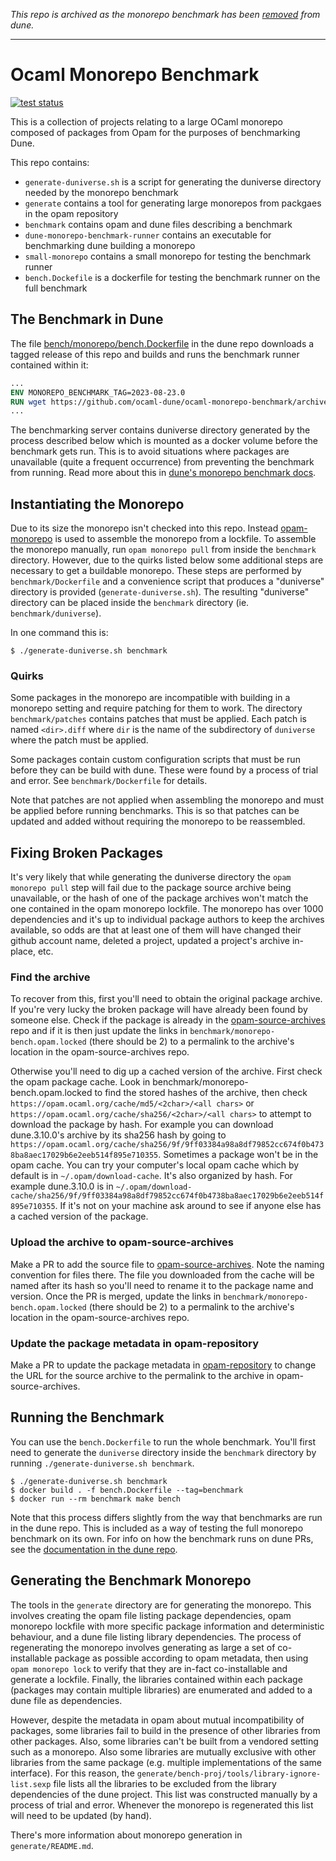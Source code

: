 _This repo is archived as the monorepo benchmark has been
[removed](https://github.com/ocaml/dune/pull/11930#event-18247855813) from
dune._

---

# Ocaml Monorepo Benchmark

[![test status](https://github.com/ocaml-dune/ocaml-monorepo-benchmark/actions/workflows/test.yml/badge.svg)](https://github.com/ocaml-dune/ocaml-monorepo-benchmark/actions/workflows/test.yml)

This is a collection of projects relating to a large OCaml monorepo composed of
packages from Opam for the purposes of benchmarking Dune.

This repo contains:

- `generate-duniverse.sh` is a script for generating the duniverse directory needed by the monorepo benchmark
- `generate` contains a tool for generating large monorepos from packgaes in the opam repository
- `benchmark` contains opam and dune files describing a benchmark
- `dune-monorepo-benchmark-runner` contains an executable for benchmarking dune building a monorepo
- `small-monorepo` contains a small monorepo for testing the benchmark runner
- `bench.Dockefile` is a dockerfile for testing the benchmark runner on the full benchmark

## The Benchmark in Dune

The file
[bench/monorepo/bench.Dockerfile](https://github.com/ocaml/dune/blob/main/bench/monorepo/bench.Dockerfile)
in the dune repo downloads a tagged release of this repo and builds and runs the
benchmark runner contained within it:

```dockerfile
...
ENV MONOREPO_BENCHMARK_TAG=2023-08-23.0
RUN wget https://github.com/ocaml-dune/ocaml-monorepo-benchmark/archive/refs/tags/$MONOREPO_BENCHMARK_TAG.tar.gz ...
...
```

The benchmarking server contains duniverse directory generated by the process
described below which is mounted as a docker volume before the benchmark gets
run. This is to avoid situations where packages are unavailable (quite a
frequent occurrence) from preventing the benchmark from running. Read more about
this in [dune's monorepo benchmark docs](https://github.com/ocaml/dune/blob/main/bench/monorepo/README.md).

## Instantiating the Monorepo

Due to its size the monorepo isn't checked into this repo. Instead
[opam-monorepo](https://github.com/tarides/opam-monorepo) is used to assemble the
monorepo from a lockfile. To assemble the monorepo manually, run `opam monorepo
pull` from inside the `benchmark` directory. However, due to the quirks listed
below some additional steps are necessary to get a buildable monorepo. These
steps are performed by `benchmark/Dockerfile` and a convenience script that
produces a "duniverse" directory is provided (`generate-duniverse.sh`). The
resulting "duniverse" directory can be placed inside the `benchmark` directory
(ie. `benchmark/duniverse`).

In one command this is:
```
$ ./generate-duniverse.sh benchmark
```

### Quirks

Some packages in the monorepo are incompatible with building in a monorepo
setting and require patching for them to work. The directory `benchmark/patches`
contains patches that must be applied. Each patch is named `<dir>.diff` where
`dir` is the name of the subdirectory of `duniverse` where the patch must be
applied.

Some packages contain custom configuration scripts that must be run before they
can be build with dune. These were found by a process of trial and error. See
`benchmark/Dockerfile` for details.

Note that patches are not applied when assembling the monorepo and must be
applied before running benchmarks. This is so that patches can be updated and
added without requiring the monorepo to be reassembled.

## Fixing Broken Packages

It's very likely that while generating the duniverse directory the `opam
monorepo pull` step will fail due to the package source archive being
unavailable, or the hash of one of the package archives won't match the one
contained in the opam monorepo lockfile. The monorepo has over 1000 dependencies
and it's up to individual package authors to keep the archives available, so
odds are that at least one of them will have changed their github account name,
deleted a project, updated a project's archive in-place, etc.

### Find the archive

To recover from this, first you'll need to obtain the original package archive.
If you're very lucky the broken package will have already been found by someone
else. Check if the package is already in the [opam-source-archives](https://github.com/ocaml/opam-source-archives/) repo
and if it is then just update the links in
`benchmark/monorepo-bench.opam.locked` (there should be 2) to a permalink to the
archive's location in the opam-source-archives repo.

Otherwise you'll need to dig up a cached version of the archive.
First check the opam package cache. Look in benchmark/monorepo-bench.opam.locked
to find the stored hashes of the archive, then check `https://opam.ocaml.org/cache/md5/<2char>/<all chars>`
or `https://opam.ocaml.org/cache/sha256/<2char>/<all chars>` to attempt to
download the package by hash. For example you can download dune.3.10.0's archive by its
sha256 hash by going to
`https://opam.ocaml.org/cache/sha256/9f/9ff03384a98a8df79852cc674f0b4738ba8aec17029b6e2eeb514f895e710355`.
Sometimes a package won't be in the opam cache. You can try your computer's
local opam cache which by default is in `~/.opam/download-cache`. It's also
organized by hash. For example dune.3.10.0 is in
`~/.opam/download-cache/sha256/9f/9ff03384a98a8df79852cc674f0b4738ba8aec17029b6e2eeb514f895e710355`.
If it's not on your machine ask around to see if anyone else has a cached
version of the package.

### Upload the archive to opam-source-archives

Make a PR to add the source file to
[opam-source-archives](https://github.com/ocaml/opam-source-archives/). Note the
naming convention for files there. The file you downloaded from the cache will
be named after its hash so you'll need to rename it to the package name and
version. Once the PR is merged, update the links in
`benchmark/monorepo-bench.opam.locked` (there should be 2) to a permalink to the
archive's location in the opam-source-archives repo.

### Update the package metadata in opam-repository

Make a PR to update the package metadata in [opam-repository](https://github.com/ocaml/opam-repository)
to change the URL for the source archive to the permalink to the archive in
opam-source-archives.


## Running the Benchmark

You can use the `bench.Dockerfile` to run the whole benchmark. You'll first need
to generate the `duniverse` directory inside the `benchmark` directory by
running `./generate-duniverse.sh benchmark`.

```
$ ./generate-duniverse.sh benchmark
$ docker build . -f bench.Dockerfile --tag=benchmark
$ docker run --rm benchmark make bench
```

Note that this process differs slightly from the way that benchmarks are run in
the dune repo. This is included as a way of testing the full monorepo benchmark
on its own. For info on how the benchmark runs on dune PRs, see the
[documentation in the dune repo](https://github.com/ocaml/dune/tree/main/bench/monorepo).

## Generating the Benchmark Monorepo

The tools in the `generate` directory are for generating the monorepo. This
involves creating the opam file listing package dependencies, opam monorepo
lockfile with more specific package information and deterministic behaviour, and
a dune file listing library dependencies. The process of regenerating the
monorepo involves generating as large a set of co-installable package as
possible according to opam metadata, then using `opam monorepo lock` to verify that they are in-fact
co-installable and generate a lockfile. Finally, the libraries contained
within each package (packages may contain multiple libraries) are enumerated and
added to a dune file as dependencies.

However, despite the metadata in opam about mutual incompatibility of packages,
some libraries fail to build in the presence of other libraries from other
packages. Also, some libraries can't be built from a vendored setting such as a
monorepo. Also some libraries are mutually exclusive with other libraries from
the same package (e.g. multiple implementations of the same interface). For this
reason, the `generate/bench-proj/tools/library-ignore-list.sexp` file lists all
the libraries to be excluded from the library dependencies of the dune project.
This list was constructed manually by a process of trial and error. Whenever the
monorepo is regenerated this list will need to be updated (by hand).

There's more information about monorepo generation in `generate/README.md`.
